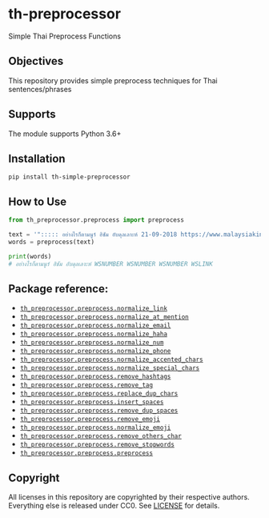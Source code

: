 # __th-preprocessor__

Simple Thai Preprocess Functions

## __Objectives__
This repository provides simple preprocess techniques for Thai sentences/phrases

## __Supports__
The module supports Python 3.6+

## __Installation__
```
pip install th-simple-preprocessor
```

## __How to Use__
```python
from th_preprocessor.preprocess import preprocess

text = '"::::: อย่างไรก็ตามนูร์ ฮิชัม อับดุลเลาะห์ 21-09-2018 https://www.malaysiakini.com/news/444015"'
words = preprocess(text)

print(words) 
# อย่างไรก็ตามนูร์ ฮิชัม อับดุลเลาะห์ WSNUMBER WSNUMBER WSNUMBER WSLINK
```

## Package reference:
- [`th_preprocessor.preprocess.normalize_link`](https://github.com/wisesight/th-simple-preprocessor/blob/main/th_preprocessor/preprocess.py#L149)
- [`th_preprocessor.preprocess.normalize_at_mention`](https://github.com/wisesight/th-simple-preprocessor/blob/main/th_preprocessor/preprocess.py#L155)
- [`th_preprocessor.preprocess.normalize_email`](https://github.com/wisesight/th-simple-preprocessor/blob/main/th_preprocessor/preprocess.py#L160)
- [`th_preprocessor.preprocess.normalize_haha`](https://github.com/wisesight/th-simple-preprocessor/blob/main/th_preprocessor/preprocess.py#L165)
- [`th_preprocessor.preprocess.normalize_num`](https://github.com/wisesight/th-simple-preprocessor/blob/main/th_preprocessor/preprocess.py#L170)
- [`th_preprocessor.preprocess.normalize_phone`](https://github.com/wisesight/th-simple-preprocessor/blob/main/th_preprocessor/preprocess.py#L175)
- [`th_preprocessor.preprocess.normalize_accented_chars`](https://github.com/wisesight/th-simple-preprocessor/blob/main/th_preprocessor/preprocess.py#L180)
- [`th_preprocessor.preprocess.normalize_special_chars`](https://github.com/wisesight/th-simple-preprocessor/blob/main/th_preprocessor/preprocess.py#L184)
- [`th_preprocessor.preprocess.remove_hashtags`](https://github.com/wisesight/th-simple-preprocessor/blob/main/th_preprocessor/preprocess.py#L192)
- [`th_preprocessor.preprocess.remove_tag`](https://github.com/wisesight/th-simple-preprocessor/blob/main/th_preprocessor/preprocess.py#L196)
- [`th_preprocessor.preprocess.replace_dup_chars`](https://github.com/wisesight/th-simple-preprocessor/blob/main/th_preprocessor/preprocess.py#L206)
- [`th_preprocessor.preprocess.insert_spaces`](https://github.com/wisesight/th-simple-preprocessor/blob/main/th_preprocessor/preprocess.py#L231)
- [`th_preprocessor.preprocess.remove_dup_spaces`](https://github.com/wisesight/th-simple-preprocessor/blob/main/th_preprocessor/preprocess.py#L217)
- [`th_preprocessor.preprocess.remove_emoji`](https://github.com/wisesight/th-simple-preprocessor/blob/main/th_preprocessor/preprocess.py#L242)
- [`th_preprocessor.preprocess.normalize_emoji`](https://github.com/wisesight/th-simple-preprocessor/blob/main/th_preprocessor/preprocess.py#L246)
- [`th_preprocessor.preprocess.remove_others_char`](https://github.com/wisesight/th-simple-preprocessor/blob/main/th_preprocessor/preprocess.py#L250)
- [`th_preprocessor.preprocess.remove_stopwords`](https://github.com/wisesight/th-simple-preprocessor/blob/main/th_preprocessor/preprocess.py#L283)
- [`th_preprocessor.preprocess.preprocess`](https://github.com/wisesight/th-simple-preprocessor/blob/main/th_preprocessor/preprocess.py#L257)
## __Copyright__
All licenses in this repository are copyrighted by their respective authors. Everything else is released under CC0. See [LICENSE](https://github.com/wisesight/th-simple-preprocessor/blob/main/LICENSE) for details.
